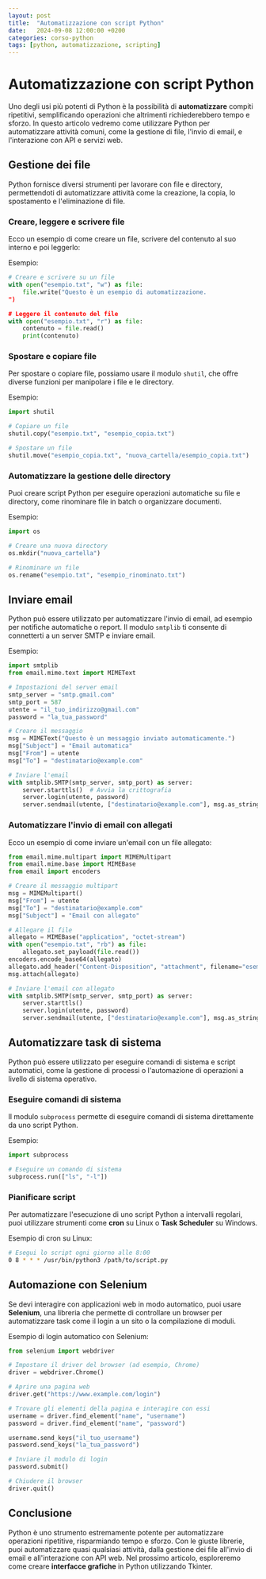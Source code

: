 ```yaml
---
layout: post
title:  "Automatizzazione con script Python"
date:   2024-09-08 12:00:00 +0200
categories: corso-python
tags: [python, automatizzazione, scripting]
---
```


# Automatizzazione con script Python

Uno degli usi più potenti di Python è la possibilità di **automatizzare** compiti ripetitivi, semplificando operazioni che altrimenti richiederebbero tempo e sforzo. In questo articolo vedremo come utilizzare Python per automatizzare attività comuni, come la gestione di file, l'invio di email, e l'interazione con API e servizi web.

## Gestione dei file

Python fornisce diversi strumenti per lavorare con file e directory, permettendoti di automatizzare attività come la creazione, la copia, lo spostamento e l'eliminazione di file.

### Creare, leggere e scrivere file

Ecco un esempio di come creare un file, scrivere del contenuto al suo interno e poi leggerlo:

Esempio:
```python
# Creare e scrivere su un file
with open("esempio.txt", "w") as file:
    file.write("Questo è un esempio di automatizzazione.
")

# Leggere il contenuto del file
with open("esempio.txt", "r") as file:
    contenuto = file.read()
    print(contenuto)
```

### Spostare e copiare file

Per spostare o copiare file, possiamo usare il modulo `shutil`, che offre diverse funzioni per manipolare i file e le directory.

Esempio:
```python
import shutil

# Copiare un file
shutil.copy("esempio.txt", "esempio_copia.txt")

# Spostare un file
shutil.move("esempio_copia.txt", "nuova_cartella/esempio_copia.txt")
```

### Automatizzare la gestione delle directory

Puoi creare script Python per eseguire operazioni automatiche su file e directory, come rinominare file in batch o organizzare documenti.

Esempio:
```python
import os

# Creare una nuova directory
os.mkdir("nuova_cartella")

# Rinominare un file
os.rename("esempio.txt", "esempio_rinominato.txt")
```

## Inviare email

Python può essere utilizzato per automatizzare l'invio di email, ad esempio per notifiche automatiche o report. Il modulo `smtplib` ti consente di connetterti a un server SMTP e inviare email.

Esempio:
```python
import smtplib
from email.mime.text import MIMEText

# Impostazioni del server email
smtp_server = "smtp.gmail.com"
smtp_port = 587
utente = "il_tuo_indirizzo@gmail.com"
password = "la_tua_password"

# Creare il messaggio
msg = MIMEText("Questo è un messaggio inviato automaticamente.")
msg["Subject"] = "Email automatica"
msg["From"] = utente
msg["To"] = "destinatario@example.com"

# Inviare l'email
with smtplib.SMTP(smtp_server, smtp_port) as server:
    server.starttls()  # Avvia la crittografia
    server.login(utente, password)
    server.sendmail(utente, ["destinatario@example.com"], msg.as_string())
```

### Automatizzare l'invio di email con allegati

Ecco un esempio di come inviare un'email con un file allegato:

```python
from email.mime.multipart import MIMEMultipart
from email.mime.base import MIMEBase
from email import encoders

# Creare il messaggio multipart
msg = MIMEMultipart()
msg["From"] = utente
msg["To"] = "destinatario@example.com"
msg["Subject"] = "Email con allegato"

# Allegare il file
allegato = MIMEBase("application", "octet-stream")
with open("esempio.txt", "rb") as file:
    allegato.set_payload(file.read())
encoders.encode_base64(allegato)
allegato.add_header("Content-Disposition", "attachment", filename="esempio.txt")
msg.attach(allegato)

# Inviare l'email con allegato
with smtplib.SMTP(smtp_server, smtp_port) as server:
    server.starttls()
    server.login(utente, password)
    server.sendmail(utente, ["destinatario@example.com"], msg.as_string())
```

## Automatizzare task di sistema

Python può essere utilizzato per eseguire comandi di sistema e script automatici, come la gestione di processi o l'automazione di operazioni a livello di sistema operativo.

### Eseguire comandi di sistema

Il modulo `subprocess` permette di eseguire comandi di sistema direttamente da uno script Python.

Esempio:
```python
import subprocess

# Eseguire un comando di sistema
subprocess.run(["ls", "-l"])
```

### Pianificare script

Per automatizzare l'esecuzione di uno script Python a intervalli regolari, puoi utilizzare strumenti come **cron** su Linux o **Task Scheduler** su Windows.

Esempio di cron su Linux:
```bash
# Esegui lo script ogni giorno alle 8:00
0 8 * * * /usr/bin/python3 /path/to/script.py
```

## Automazione con Selenium

Se devi interagire con applicazioni web in modo automatico, puoi usare **Selenium**, una libreria che permette di controllare un browser per automatizzare task come il login a un sito o la compilazione di moduli.

Esempio di login automatico con Selenium:
```python
from selenium import webdriver

# Impostare il driver del browser (ad esempio, Chrome)
driver = webdriver.Chrome()

# Aprire una pagina web
driver.get("https://www.example.com/login")

# Trovare gli elementi della pagina e interagire con essi
username = driver.find_element("name", "username")
password = driver.find_element("name", "password")

username.send_keys("il_tuo_username")
password.send_keys("la_tua_password")

# Inviare il modulo di login
password.submit()

# Chiudere il browser
driver.quit()
```

## Conclusione

Python è uno strumento estremamente potente per automatizzare operazioni ripetitive, risparmiando tempo e sforzo. Con le giuste librerie, puoi automatizzare quasi qualsiasi attività, dalla gestione dei file all'invio di email e all'interazione con API web. Nel prossimo articolo, esploreremo come creare **interfacce grafiche** in Python utilizzando Tkinter.
